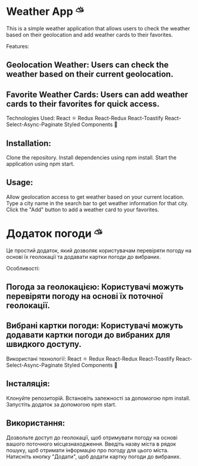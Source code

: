# Weather App ⛅︎

This is a simple weather application that allows users to check the weather based on their geolocation and add weather cards to their favorites.

Features:

## Geolocation Weather: Users can check the weather based on their current geolocation.

## Favorite Weather Cards: Users can add weather cards to their favorites for quick access.

Technologies Used:
React ⚛
Redux
React-Redux
React-Toastify
React-Select-Async-Paginate
Styled Components 🎨

## Installation:

Clone the repository.
Install dependencies using npm install.
Start the application using npm start.

## Usage:

Allow geolocation access to get weather based on your current location.
Type a city name in the search bar to get weather information for that city.
Click the "Add" button to add a weather card to your favorites.

# Додаток погоди ⛅︎

Це простий додаток, який дозволяє користувачам перевіряти погоду на основі їх геолокації та додавати картки погоди до вибраних.

Особливості:

## Погода за геолокацією: Користувачі можуть перевіряти погоду на основі їх поточної геолокації.

## Вибрані картки погоди: Користувачі можуть додавати картки погоди до вибраних для швидкого доступу.

Використані технології:
React ⚛
Redux
React-Redux
React-Toastify
React-Select-Async-Paginate
Styled Components 🎨

## Інсталяція:

Клонуйте репозиторій.
Встановіть залежності за допомогою npm install.
Запустіть додаток за допомогою npm start.

## Використання:

Дозвольте доступ до геолокації, щоб отримувати погоду на основі вашого поточного місцезнаходження.
Введіть назву міста в рядок пошуку, щоб отримати інформацію про погоду для цього міста.
Натисніть кнопку "Додати", щоб додати картку погоди до вибраних.
